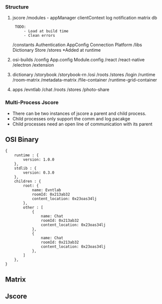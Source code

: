 ### Structure 

1. jscore
    /modules - 
        appManager
        clientContext
        log
        notification
        matrix
        db

        TODO:
            - Load at build time
            - Clean errors

    /constants
        Authentication
        AppConfig
        Connection
        Platform
    /libs
        Dictionary
        Store
    /stores
        *Added at runtime

2. osi-builds
    /config
        App.config
        Module.config
    /react
    /react-native
    /electron
    /extension

3. dictionary
    /storybook
    /storybook-rn
    /osi
        /roots
        /stores
        /login
        /runtime
            /room-matrix
            /metadata-matrix
            /file-container
        /runtime-grid-container

4. apps
    /evntlab
    /chat
        /roots
        /stores
    /photo-share

### Multi-Process Jscore 

- There can be two instances of jscore a parent and child process. 
- Child processes only support the comm and log pacakge
- Child processes need an open line of communication with its parent

## OSI Binary

```
{
    runtime : {
        version: 1.0.0
    },
    stdlib : {
        version: 0.3.0
    },
    children : {
        root: {
            name: Evntlab
            roomId: 0x213ab32
            content_location: 0x23oas34lj
        },
        other : [
            {
                name: Chat
                roomId: 0x213ab32
                content_location: 0x23oas34lj
            },
            {
                name: Chat
                roomId: 0x213ab32
                content_location: 0x23oas34lj
            },
        ]
    },
}
```


## Matrix 


## Jscore






